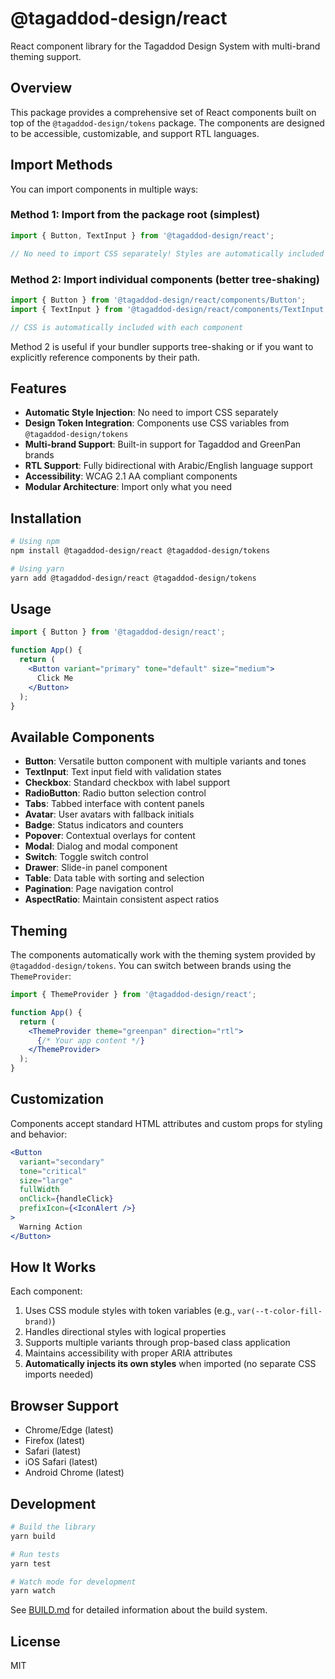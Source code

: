 # @tagaddod-design/react

React component library for the Tagaddod Design System with multi-brand theming support.

## Overview

This package provides a comprehensive set of React components built on top of the `@tagaddod-design/tokens` package. The components are designed to be accessible, customizable, and support RTL languages.

## Import Methods

You can import components in multiple ways:

### Method 1: Import from the package root (simplest)

```jsx
import { Button, TextInput } from '@tagaddod-design/react';

// No need to import CSS separately! Styles are automatically included
```

### Method 2: Import individual components (better tree-shaking)

```jsx
import { Button } from '@tagaddod-design/react/components/Button';
import { TextInput } from '@tagaddod-design/react/components/TextInput';

// CSS is automatically included with each component
```

Method 2 is useful if your bundler supports tree-shaking or if you want to explicitly reference components by their path.

## Features

- **Automatic Style Injection**: No need to import CSS separately
- **Design Token Integration**: Components use CSS variables from `@tagaddod-design/tokens`
- **Multi-brand Support**: Built-in support for Tagaddod and GreenPan brands
- **RTL Support**: Fully bidirectional with Arabic/English language support
- **Accessibility**: WCAG 2.1 AA compliant components
- **Modular Architecture**: Import only what you need

## Installation

```bash
# Using npm
npm install @tagaddod-design/react @tagaddod-design/tokens

# Using yarn
yarn add @tagaddod-design/react @tagaddod-design/tokens
```

## Usage

```jsx
import { Button } from '@tagaddod-design/react';

function App() {
  return (
    <Button variant="primary" tone="default" size="medium">
      Click Me
    </Button>
  );
}
```

## Available Components

- **Button**: Versatile button component with multiple variants and tones
- **TextInput**: Text input field with validation states
- **Checkbox**: Standard checkbox with label support
- **RadioButton**: Radio button selection control
- **Tabs**: Tabbed interface with content panels
- **Avatar**: User avatars with fallback initials
- **Badge**: Status indicators and counters
- **Popover**: Contextual overlays for content
- **Modal**: Dialog and modal component
- **Switch**: Toggle switch control
- **Drawer**: Slide-in panel component
- **Table**: Data table with sorting and selection
- **Pagination**: Page navigation control
- **AspectRatio**: Maintain consistent aspect ratios

## Theming

The components automatically work with the theming system provided by `@tagaddod-design/tokens`. You can switch between brands using the `ThemeProvider`:

```jsx
import { ThemeProvider } from '@tagaddod-design/react';

function App() {
  return (
    <ThemeProvider theme="greenpan" direction="rtl">
      {/* Your app content */}
    </ThemeProvider>
  );
}
```

## Customization

Components accept standard HTML attributes and custom props for styling and behavior:

```jsx
<Button 
  variant="secondary"
  tone="critical"
  size="large"
  fullWidth
  onClick={handleClick}
  prefixIcon={<IconAlert />}
>
  Warning Action
</Button>
```

## How It Works

Each component:
1. Uses CSS module styles with token variables (e.g., `var(--t-color-fill-brand)`)
2. Handles directional styles with logical properties
3. Supports multiple variants through prop-based class application
4. Maintains accessibility with proper ARIA attributes
5. **Automatically injects its own styles** when imported (no separate CSS imports needed)

## Browser Support

- Chrome/Edge (latest)
- Firefox (latest)
- Safari (latest)
- iOS Safari (latest)
- Android Chrome (latest)

## Development

```bash
# Build the library
yarn build

# Run tests
yarn test

# Watch mode for development
yarn watch
```

See [BUILD.md](./BUILD.md) for detailed information about the build system.

## License

MIT
